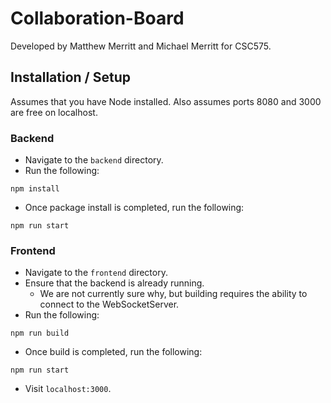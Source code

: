 # Collaboration-Board

Developed by Matthew Merritt and Michael Merritt for CSC575.

## Installation / Setup

Assumes that you have Node installed.
Also assumes ports 8080 and 3000 are free on localhost.

### Backend

- Navigate to the `backend` directory.
- Run the following:
```
npm install
```

- Once package install is completed, run the following:
```
npm run start
```

### Frontend

- Navigate to the `frontend` directory.
- Ensure that the backend is already running. 
    - We are not currently sure why, but building requires the ability to connect to the WebSocketServer.
- Run the following:
```
npm run build
```
- Once build is completed, run the following:
```
npm run start
```
- Visit `localhost:3000`.